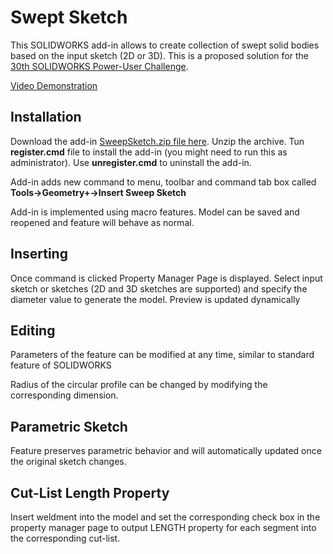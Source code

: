# Swept Sketch

This SOLIDWORKS add-in allows to create collection of swept solid bodies based on the input sketch (2D or 3D). This is a proposed solution for the [30th SOLIDWORKS Power-User Challenge](https://forum.solidworks.com/thread/245173).

[Video Demonstration](https://youtu.be/6A2eu0fMYEQ)

## Installation

Download the add-in [SweepSketch.zip file here](https://github.com/xarial/xcad-examples/releases/tag/0.2). Unzip the archive. Tun **register.cmd** file to install the add-in (you might need to run this as administrator). Use **unregister.cmd** to uninstall the add-in.

Add-in adds new command to menu, toolbar and command tab box called **Tools->Geometry+->Insert Sweep Sketch**

Add-in is implemented using macro features. Model can be saved and reopened and feature will behave as normal.

## Inserting

Once command is clicked Property Manager Page is displayed. Select input sketch or sketches (2D and 3D sketches are supported) and specify the diameter value to generate the model. Preview is updated dynamically

## Editing

Parameters of the feature can be modified at any time, similar to standard feature of SOLIDWORKS

Radius of the circular profile can be changed by modifying the corresponding dimension.

## Parametric Sketch

Feature preserves parametric behavior and will automatically updated once the original sketch changes.

## Cut-List Length Property

Insert weldment into the model and set the corresponding check box in the property manager page to output LENGTH property for each segment into the corresponding cut-list.

